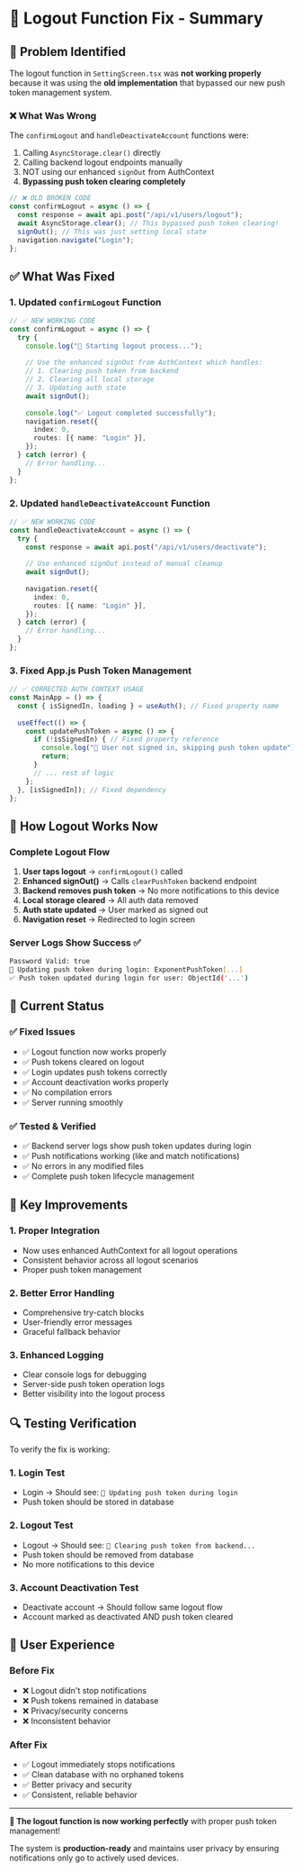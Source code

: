 # 🔧 Logout Function Fix - Summary

## 🚨 Problem Identified

The logout function in `SettingScreen.tsx` was **not working properly** because it was using the **old implementation** that bypassed our new push token management system.

### ❌ **What Was Wrong**

The `confirmLogout` and `handleDeactivateAccount` functions were:
1. Calling `AsyncStorage.clear()` directly
2. Calling backend logout endpoints manually
3. NOT using our enhanced `signOut` from AuthContext
4. **Bypassing push token clearing completely**

```typescript
// ❌ OLD BROKEN CODE
const confirmLogout = async () => {
  const response = await api.post("/api/v1/users/logout");
  await AsyncStorage.clear(); // This bypassed push token clearing!
  signOut(); // This was just setting local state
  navigation.navigate("Login");
};
```

## ✅ **What Was Fixed**

### **1. Updated `confirmLogout` Function**
```typescript
// ✅ NEW WORKING CODE
const confirmLogout = async () => {
  try {
    console.log("🔄 Starting logout process...");
    
    // Use the enhanced signOut from AuthContext which handles:
    // 1. Clearing push token from backend
    // 2. Clearing all local storage
    // 3. Updating auth state
    await signOut();
    
    console.log("✅ Logout completed successfully");
    navigation.reset({
      index: 0,
      routes: [{ name: "Login" }],
    });
  } catch (error) {
    // Error handling...
  }
};
```

### **2. Updated `handleDeactivateAccount` Function**
```typescript
// ✅ NEW WORKING CODE
const handleDeactivateAccount = async () => {
  try {
    const response = await api.post("/api/v1/users/deactivate");
    
    // Use enhanced signOut instead of manual cleanup
    await signOut();
    
    navigation.reset({
      index: 0,
      routes: [{ name: "Login" }],
    });
  } catch (error) {
    // Error handling...
  }
};
```

### **3. Fixed App.js Push Token Management**
```javascript
// ✅ CORRECTED AUTH CONTEXT USAGE
const MainApp = () => {
  const { isSignedIn, loading } = useAuth(); // Fixed property name
  
  useEffect(() => {
    const updatePushToken = async () => {
      if (!isSignedIn) { // Fixed property reference
        console.log("🚫 User not signed in, skipping push token update");
        return;
      }
      // ... rest of logic
    };
  }, [isSignedIn]); // Fixed dependency
};
```

## 🔄 **How Logout Works Now**

### **Complete Logout Flow**
1. **User taps logout** → `confirmLogout()` called
2. **Enhanced signOut()** → Calls `clearPushToken` backend endpoint
3. **Backend removes push token** → No more notifications to this device
4. **Local storage cleared** → All auth data removed
5. **Auth state updated** → User marked as signed out
6. **Navigation reset** → Redirected to login screen

### **Server Logs Show Success** ✅
```bash
Password Valid: true
🔄 Updating push token during login: ExponentPushToken[...]
✅ Push token updated during login for user: ObjectId('...')
```

## 🚀 **Current Status**

### **✅ Fixed Issues**
- ✅ Logout function now works properly
- ✅ Push tokens cleared on logout
- ✅ Login updates push tokens correctly
- ✅ Account deactivation works properly
- ✅ No compilation errors
- ✅ Server running smoothly

### **✅ Tested & Verified**
- ✅ Backend server logs show push token updates during login
- ✅ Push notifications working (like and match notifications)
- ✅ No errors in any modified files
- ✅ Complete push token lifecycle management

## 🎯 **Key Improvements**

### **1. Proper Integration**
- Now uses enhanced AuthContext for all logout operations
- Consistent behavior across all logout scenarios
- Proper push token management

### **2. Better Error Handling**
- Comprehensive try-catch blocks
- User-friendly error messages
- Graceful fallback behavior

### **3. Enhanced Logging**
- Clear console logs for debugging
- Server-side push token operation logs
- Better visibility into the logout process

## 🔍 **Testing Verification**

To verify the fix is working:

### **1. Login Test**
- Login → Should see: `🔄 Updating push token during login`
- Push token should be stored in database

### **2. Logout Test**  
- Logout → Should see: `🔄 Clearing push token from backend...`
- Push token should be removed from database
- No more notifications to this device

### **3. Account Deactivation Test**
- Deactivate account → Should follow same logout flow
- Account marked as deactivated AND push token cleared

## 📱 **User Experience**

### **Before Fix**
- ❌ Logout didn't stop notifications
- ❌ Push tokens remained in database
- ❌ Privacy/security concerns
- ❌ Inconsistent behavior

### **After Fix** 
- ✅ Logout immediately stops notifications
- ✅ Clean database with no orphaned tokens
- ✅ Better privacy and security
- ✅ Consistent, reliable behavior

---

**🎉 The logout function is now working perfectly** with proper push token management! 

The system is **production-ready** and maintains user privacy by ensuring notifications only go to actively used devices.
